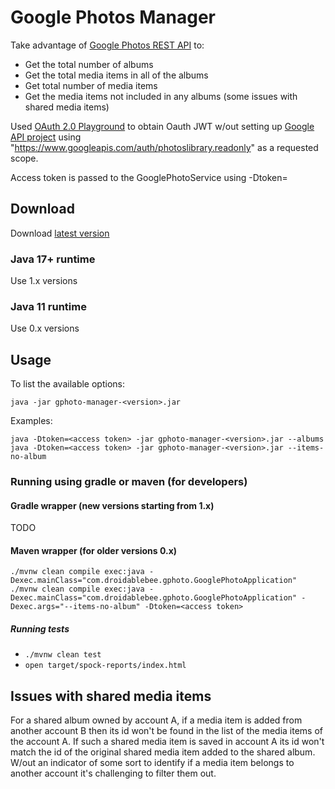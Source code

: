 # Google Photos Manager
Take advantage of [Google Photos REST API](https://developers.google.com/photos/library/reference/rest) to:
 * Get the total number of albums
 * Get the total media items in all of the albums
 * Get total number of media items
 * Get the media items not included in any albums (some issues with shared media items)

Used [OAuth 2.0 Playground](https://developers.google.com/oauthplayground)
to obtain Oauth JWT w/out setting up [Google API project](https://console.developers.google.com/apis/dashboard)
using "https://www.googleapis.com/auth/photoslibrary.readonly" as a requested scope.

Access token is passed to the GooglePhotoService using -Dtoken=<access token>

## Download
Download [latest version](https://github.com/pavelfomin/gphoto-manager/releases)

### Java 17+ runtime
Use 1.x versions

### Java 11 runtime
Use 0.x versions

## Usage
To list the available options:
```
java -jar gphoto-manager-<version>.jar
```
Examples:
```
java -Dtoken=<access token> -jar gphoto-manager-<version>.jar --albums
java -Dtoken=<access token> -jar gphoto-manager-<version>.jar --items-no-album
```

### Running using gradle or maven (for developers)

#### Gradle wrapper (new versions starting from 1.x)
TODO

#### Maven wrapper (for older versions 0.x)
```
./mvnw clean compile exec:java -Dexec.mainClass="com.droidablebee.gphoto.GooglePhotoApplication"
./mvnw clean compile exec:java -Dexec.mainClass="com.droidablebee.gphoto.GooglePhotoApplication" -Dexec.args="--items-no-album" -Dtoken=<access token>
```

##### Running tests
 - `./mvnw clean test`
 - `open target/spock-reports/index.html`

## Issues with shared media items
For a shared album owned by account A, if a media item is added from another account B then its id won't be found in the list of the media items of the account A.
If such a shared media item is saved in account A its id won't match the id of the original shared media item added to the shared album.
W/out an indicator of some sort to identify if a media item belongs to another account it's challenging to filter them out.

